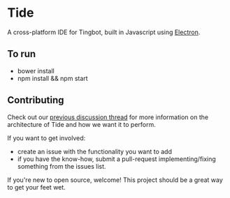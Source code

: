 # Tide

A cross-platform IDE for Tingbot, built in Javascript using [Electron](https://github.com/atom/electron).

## To run

* bower install
* npm install && npm start

## Contributing

Check out our [previous discussion thread](https://github.com/tingbot/tide/issues/4) for more information
on the architecture of Tide and how we want it to perform.

If you want to get involved:

- create an issue with the functionality you want to add
- if you have the know-how, submit a pull-request implementing/fixing something from the issues list.

If you're new to open source, welcome! This project should be a great way to get your feet wet.
